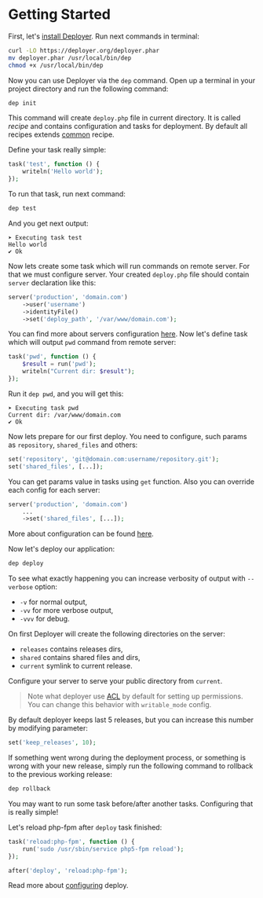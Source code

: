 # Getting Started

First, let's [install Deployer](installation.md). Run next commands in terminal:

```sh
curl -LO https://deployer.org/deployer.phar
mv deployer.phar /usr/local/bin/dep
chmod +x /usr/local/bin/dep
```

Now you can use Deployer via the `dep` command. 
Open up a terminal in your project directory and run the following command:

```sh
dep init
```

This command will create `deploy.php` file in current directory. It is called *recipe* and contains configuration and tasks for deployment.
By default all recipes extends [common](https://github.com/deployphp/deployer/blob/master/recipe/common.php) recipe. 


Define your task really simple:
 
```php
task('test', function () {
    writeln('Hello world');
});
```

To run that task, run next command:

```sh
dep test
```

And you get next output:

```text
➤ Executing task test
Hello world
✔ Ok
```

Now lets create some task which will run commands on remote server. For that we must configure server. 
Your created `deploy.php` file should contain `server` declaration like this:
 
```php
server('production', 'domain.com')
    ->user('username')
    ->identityFile()
    ->set('deploy_path', '/var/www/domain.com');
```

You can find more about servers configuration [here](servers.md). Now let's define task which will output `pwd` command from remote server:
 
```php
task('pwd', function () {
    $result = run('pwd');
    writeln("Current dir: $result");
});
```

Run it `dep pwd`, and you will get this:

```text
➤ Executing task pwd
Current dir: /var/www/domain.com
✔ Ok
```

Now lets prepare for our first deploy. You need to configure, such params as `repository`, `shared_files` and others:
   
```php
set('repository', 'git@domain.com:username/repository.git');
set('shared_files', [...]);
```

You can get params value in tasks using `get` function. 
Also you can override each config for each server:

```php
server('production', 'domain.com')
    ...
    ->set('shared_files', [...]);
```

More about configuration can be found [here](configuration.md).


Now let's deploy our application:
 
```sh
dep deploy
```

To see what exactly happening you can increase verbosity of output with `--verbose` option: 

* `-v`  for normal output,
* `-vv`  for more verbose output,
* `-vvv`  for debug.
 
On first Deployer will create the following directories on the server:

* `releases`  contains releases dirs,
* `shared` contains shared files and dirs,
* `current` symlink to current release.

Configure your server to serve your public directory from `current`.

> Note what deployer use [ACL](https://en.wikipedia.org/wiki/Access_control_list) by default for setting up permissions.
> You can change this behavior with `writable_mode` config.    

By default deployer keeps last 5 releases, but you can increase this number by modifying parameter:
 
```php
set('keep_releases', 10);
```

If something went wrong during the deployment process, or something is wrong with your new release, 
simply run the following command to rollback to the previous working release:

```sh
dep rollback
```

You may want to run some task before/after another tasks. Configuring that is really simple!

Let's reload php-fpm after `deploy` task finished:

```php
task('reload:php-fpm', function () {
    run('sudo /usr/sbin/service php5-fpm reload');
});

after('deploy', 'reload:php-fpm');
```

Read more about [configuring](configuration.md) deploy. 

